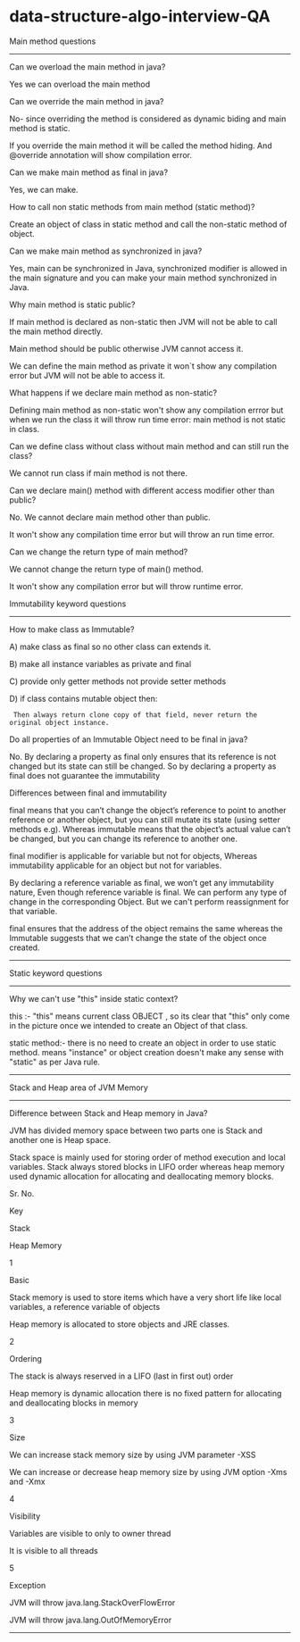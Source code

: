 # data-structure-algo-interview-QA

Main method questions 

---------------------------------------------------------------------------------------------------------------------------------------- 

Can we overload the main method in java? 

Yes we can overload the main method 

 

Can we override the main method in java? 

No- since overriding the method is considered as dynamic biding and main method is static. 

If you override the main method it will be called the method hiding. And @override annotation will show compilation error. 

 

Can we make main method as final in java? 

Yes, we can make. 

 

How to call non static methods from main method (static method)? 

Create an object of class in static method and call the non-static method of object. 

 

Can we make main method as synchronized in java? 

Yes, main can be synchronized in Java,  synchronized modifier is allowed in the main signature and you can make your main method synchronized in Java. 

 

Why main method is static public? 

If main method is declared as non-static then JVM will not be able to call the main method directly. 

Main method should be public otherwise JVM cannot access it. 

We can define the main method as private it won`t show any compilation error but JVM will not be able to access it. 

 

What happens if we declare main method as non-static? 

Defining main method as non-static won't show any compilation errror but when we run the class it will throw run time error: main method is not static in class. 

 

 

Can we define class without class without main method and can still run the class? 

We cannot run class if main method is not there. 

 

Can we declare main() method with different access modifier other than public? 

No. We cannot declare main method other than public. 

It won't show any compilation time error but will throw an run time error. 

 

Can we change the return type of main method? 

We cannot change the return type of main() method. 

It won't show any compilation error but will throw runtime error. 

 

 

Immutability keyword questions 

---------------------------------------------------------------------------------------------------------------------------------------- 

How to make class as Immutable? 

A) make class as final so no other class can extends it. 

B) make all instance variables as private and final 

C) provide only getter methods not provide setter methods 

D) if class contains mutable object then: 

     Then always return clone copy of that field, never return the original object instance. 

 

Do all properties of an Immutable Object need to be final in java? 

No. By declaring a property as final only ensures that its reference is not changed but its state can still be changed. So by declaring a property as final does not guarantee the immutability 

 

 

Differences between final and immutability  

final means that you can’t change the object’s reference to point to another reference or another object, but you can still mutate its state (using setter methods e.g). Whereas immutable means that the object’s actual value can’t be changed, but you can change its reference to another one.  

final modifier is applicable for variable but not for objects, Whereas immutability applicable for an object but not for variables. 

 By declaring a reference variable as final, we won’t get any immutability nature, Even though reference variable is final. We can perform any type of change in the corresponding Object. But we can't perform reassignment for that variable. 

 final ensures that the address of the object remains the same whereas the Immutable suggests that we can’t change the state of the object once created. 

 

---------------------------------------------------------------------------------------------------------------------------------------- 

 

 

Static keyword questions 

---------------------------------------------------------------------------------------------------------------------------------------- 

 

 

Why we can't use "this" inside static context? 

this :- "this" means current class OBJECT , so its clear that "this" only come in the picture once we intended to create an Object of that class.  

static method:- there is no need to create an object in order to use static method. means "instance" or object creation doesn't make any sense with "static" as per Java rule. 

 

 

---------------------------------------------------------------------------------------------------------------------------------------- 

 

 

Stack and Heap area of JVM Memory 

---------------------------------------------------------------------------------------------------------------------------------------- 

Difference between Stack and Heap memory in Java? 

JVM has divided memory space between two parts one is Stack and another one is Heap space.  

Stack space is mainly used for storing order of method execution and local variables. Stack always stored blocks in LIFO order whereas heap memory used dynamic allocation for allocating and deallocating memory blocks. 

Sr. No. 

Key 

Stack 

Heap Memory 

1 
 

Basic 
 

Stack memory is used to store items which have a very short life like local variables, a reference variable of objects  
 

Heap memory is allocated to store objects and JRE classes. 
 

2 
 

Ordering  
 

The stack is always reserved in a LIFO (last in first out) order 
 

Heap memory is dynamic allocation there is no fixed pattern for allocating and deallocating blocks in memory  
 

3 
 

Size 
 

We can increase stack memory size by using JVM parameter -XSS 
 

We can increase or decrease heap memory size by using JVM option -Xms and -Xmx 
 

4 
 

Visibility  
 

Variables are visible to only to owner thread  
 

It is visible to all threads  
 

  5  
 

Exception 
 

JVM will throw java.lang.StackOverFlowError 
 

JVM will throw java.lang.OutOfMemoryError 
 

 

 

 

 

---------------------------------------------------------------------------------------------------------------------------------------- 
